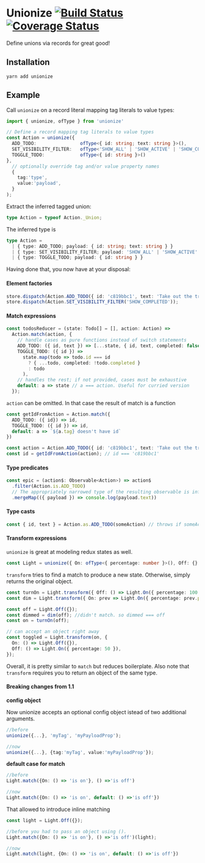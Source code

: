 # Unionize [![Build Status](https://travis-ci.org/pelotom/unionize.svg?branch=master)](https://travis-ci.org/pelotom/unionize) [![Coverage Status](https://coveralls.io/repos/github/pelotom/unionize/badge.svg?branch=master)](https://coveralls.io/github/pelotom/unionize?branch=master)

Define unions via records for great good!

## Installation

```
yarn add unionize
```

## Example

Call `unionize` on a record literal mapping tag literals to value types:
```typescript
import { unionize, ofType } from 'unionize'

// Define a record mapping tag literals to value types
const Action = unionize({
  ADD_TODO:                ofType<{ id: string; text: string }>(),
  SET_VISIBILITY_FILTER:   ofType<'SHOW_ALL' | 'SHOW_ACTIVE' | 'SHOW_COMPLETED'>(),
  TOGGLE_TODO:             ofType<{ id: string }>()
},
  // optionally override tag and/or value property names
  {
    tag:'type',
    value:'payload',
  }
);
```

Extract the inferred tagged union:
```ts
type Action = typeof Action._Union;
```

The inferred type is
```ts
type Action =
  | { type: ADD_TODO; payload: { id: string; text: string } }
  | { type: SET_VISIBILITY_FILTER; payload: 'SHOW_ALL' | 'SHOW_ACTIVE' | 'SHOW_COMPLETED' }
  | { type: TOGGLE_TODO; payload: { id: string } }
```

Having done that, you now have at your disposal:

#### Element factories

```ts
store.dispatch(Action.ADD_TODO({ id: 'c819bbc1', text: 'Take out the trash' }));
store.dispatch(Action.SET_VISIBILITY_FILTER('SHOW_COMPLETED'));
```

#### Match expressions

```ts
const todosReducer = (state: Todo[] = [], action: Action) =>
  Action.match(action, {
    // handle cases as pure functions instead of switch statements
    ADD_TODO: ({ id, text }) => [...state, { id, text, completed: false }],
    TOGGLE_TODO: ({ id }) =>
      state.map(todo => todo.id === id
        ? { ...todo, completed: !todo.completed }
        : todo
      ),
    // handles the rest; if not provided, cases must be exhaustive 
    default: a => state // a === action. Useful for curried version
  });
```

 `action` can be omitted. In that case the result of match is a function

```ts
const getIdFromAction = Action.match({
  ADD_TODO: ({ id}) => id,
  TOGGLE_TODO: ({ id }) => id,
  default: a => `${a.tag} doesn't have id`
})

const action = Action.ADD_TODO({ id: 'c819bbc1', text: 'Take out the trash' })
const id = getIdFromAction(action); // id === 'c819bbc1'
```
#### Type predicates

```ts
const epic = (action$: Observable<Action>) => action$
  .filter(Action.is.ADD_TODO)
  // The appropriately narrowed type of the resulting observable is inferred...
  .mergeMap(({ payload }) => console.log(payload.text))
```

#### Type casts

```ts
const { id, text } = Action.as.ADD_TODO(someAction) // throws if someAction is not an ADD_TODO
```

#### Transform expressions
`unionize` is great at modeling redux states as well.

```ts
const Light = unionize({ On: ofType<{ percentage: number }>(), Off: {} });
```
`transform` tries to find a match to produce a new state. Otherwise, simply returns the original object.

```ts
const turnOn = Light.transform({ Off: () => Light.On({ percentage: 100 }) });
const dim = Light.transform({ On: prev => Light.On({ percentage: prev.percentage / 2 }) });

const off = Light.Off({});
const dimmed = dim(off); //didn't match. so dimmed === off
const on = turnOn(off);

// can accept an object right away
const toggled = Light.transform(on, {
  On: () => Light.Off({}),
  Off: () => Light.On({ percentage: 50 }),
});
```

Overall, it is pretty similar to `match` but reduces boilerplate. Also note that `transform` requires you to return an object of the same type.

#### Breaking changes from 1.1
**config object**

Now unionize accepts an optional config object istead of two additional arguments.
```ts
//before
unionize({...}, 'myTag', 'myPayloadProp');

//now
unionize({...}, {tag:'myTag', value:'myPayloadProp'});
```

**default case for match**
```ts
//before
Light.match({On: () => 'is on'}, () =>'is off')

//now
Light.match({On: () => 'is on', default: () =>'is off'})
```

That allowed to introduce inline matching

```ts
const light = Light.Off({});

//before you had to pass an object using ().
Light.match({On: () => 'is on'}, () =>'is off')(light);

//now
Light.match(light, {On: () => 'is on', default: () =>'is off'})
```